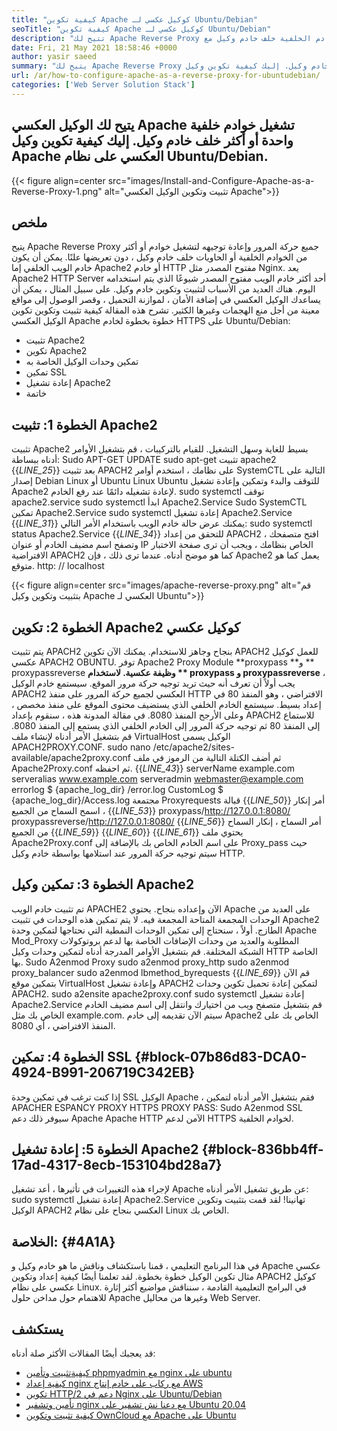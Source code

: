 ```yaml
---
title: "كيفية تكوين Apache كوكيل عكسي لـ Ubuntu/Debian" 
seoTitle: "كيفية تكوين Apache كوكيل عكسي لـ Ubuntu/Debian" 
description: "تتيح لك Apache Reverse Proxy تكوين خطوة بخطوة تشغيل خوادم واحدة أو أكثر من الخوادم الخلفية خلف خادم وكيل مع mod_proxy على Ubuntu/Debian Linux." 
date: Fri, 21 May 2021 18:58:46 +0000
author: yasir saeed
summary: "يتيح لك Apache Reverse Proxy تشغيل خوادم خلفية واحدة أو أكثر خلف خادم وكيل. إليك كيفية تكوين وكيل Apache العكسي على نظام Ubuntu/Debian." 
url: /ar/how-to-configure-apache-as-a-reverse-proxy-for-ubuntudebian/
categories: ['Web Server Solution Stack']
---
```


## يتيح لك الوكيل العكسي Apache تشغيل خوادم خلفية واحدة أو أكثر خلف خادم وكيل. إليك كيفية تكوين وكيل Apache العكسي على نظام Ubuntu/Debian.

{{< figure align=center src="images/Install-and-Configure-Apache-as-a-Reverse-Proxy-1.png" alt="تثبيت وتكوين الوكيل العكسي Apache">}}


## **ملخص**
يتيح Apache Reverse Proxy جميع حركة المرور وإعادة توجيهه لتشغيل خوادم أو أكثر من الخوادم الخلفية أو الحاويات خلف خادم وكيل ، دون تعريضها علنًا. يمكن أن يكون خادم الويب الخلفي إما Apache2 أو خادم HTTP مفتوح المصدر مثل Nginx. يعد Apache2 HTTP Server أحد أكثر خادم الويب مفتوح المصدر شيوعًا الذي يتم استخدامه اليوم.
هناك العديد من الأسباب لتثبيت وتكوين خادم وكيل. على سبيل المثال ، يمكن أن يساعدك الوكيل العكسي في إضافة الأمان ، لموازنة التحميل ، وقصر الوصول إلى مواقع معينة من أجل منع الهجمات وغيرها الكثير. تشرح هذه المقالة كيفية تثبيت وتكوين تكوين الوكيل العكسي Apache خطوة بخطوة لخادم HTTPS على Ubuntu/Debian:
  * تثبيت Apache2
  * تكوين Apache2
  * تمكين وحدات الوكيل الخاصة به
  * تمكين SSL
  * إعادة تشغيل Apache2
  * خاتمة

## الخطوة 1: تثبيت Apache2
تثبيت Apache2 بسيط للغاية وسهل التشغيل. للقيام بالتركيبات ، قم بتشغيل الأوامر أدناه ببساطة:
Sudo APT-GET UPDATE
sudo apt-get تثبيت apache2
{{_LINE_25_}}
بعد تثبيت APACH2 على نظامك ، استخدم أوامر SystemCTL التالية على إصدار Debian Linux أو Ubuntu Linux Ubuntu للتوقف والبدء وتمكين وإعادة تشغيل Apache2 لإعادة تشغيله دائمًا عند رفع الخادم.
sudo systemctl توقف apache2.service
sudo systemctl ابدأ Apache2.Service
Sudo SystemCTL تمكين Apache2.Service
sudo systemctl إعادة تشغيل Apache2.Service
{{_LINE_31_}}
يمكنك عرض حالة خادم الويب باستخدام الأمر التالي:
sudo systemctl status Apache2.Service
{{_LINE_34_}}
للتحقق من إعداد APACH2 ، افتح متصفحك وتصفح اسم مضيف الخادم أو عنوان IP الخاص بنظامك ، ويجب أن ترى صفحة الاختبار الافتراضية APACH2 كما هو موضح أدناه. عندما ترى ذلك ، فإن Apache2 يعمل كما هو متوقع. http: // localhost

{{< figure align=center src="images/apache-reverse-proxy.png" alt="قم بتثبيت وتكوين وكيل Apache العكسي لـ Ubuntu">}}


## الخطوة 2: تكوين Apache2 كوكيل عكسي
يتم تثبيت APACH2 بنجاح وجاهز للاستخدام. يمكنك الآن تكوين APACH2 للعمل كوكيل عكسي APACH2 OBUNTU. توفر Apache2 Proxy Module **proxypass  **و **  proxypassreverse  **وظيفة عكسية. لاستخدام **  proxypass  **و**   proxypassreverse** ، يجب أولاً أن تعرف أنه حيث تريد توجيه حركة مرور الموقع.
سيستمع خادم الوكيل APACH2 العكسي لجميع حركة المرور على منفذ HTTP الافتراضي ، وهو المنفذ 80 في إعداد بسيط. سيستمع الخادم الخلفي الذي يستضيف محتوى الموقع على منفذ مخصص ، وعلى الأرجح المنفذ 8080.
في مقالة المدونة هذه ، سنقوم بإعداد APACH2 للاستماع إلى المنفذ 80 ثم توجيه حركة المرور إلى الخادم الخلفي الذي يستمع إلى المنفذ 8080. قم بتشغيل الأمر أدناه لإنشاء ملف VirtualHost الوكيل يسمى APACH2PROXY.CONF.
sudo nano /etc/apache2/sites-available/apache2proxy.conf
ثم أضف الكتلة التالية من الرموز في ملف Apache2Proxy.conf ثم احفظه.
{{_LINE_43_}}
        serverName example.com
        serveralias www.example.com
        serveradmin webmaster@example.com
        errorlog $ {apache_log_dir} /error.log
        CustomLog $ {apache_log_dir}/Access.log مجتمعة
        Proxyrequests قبالة
{{_LINE_50_}}
          أمر إنكار ، اسمح
          السماح من الجميع
{{_LINE_53_}}
        proxypass/http://127.0.0.1:8080/
        proxypassreverse/http://127.0.0.1:8080/
{{_LINE_56_}}
          أمر السماح ، إنكار
          السماح من الجميع
{{_LINE_59_}}
{{_LINE_60_}}
{{_LINE_61_}}
يحتوي ملف Apache2Proxy.conf على اسم الخادم الخاص بك بالإضافة إلى Proxy_pass حيث سيتم توجيه حركة المرور عند استلامها بواسطة خادم وكيل HTTP.

## الخطوة 3: تمكين وكيل Apache2
تم تثبيت خادم الويب APACHE2 الآن وإعداده بنجاح. يحتوي Apache على العديد من الوحدات المجمعة المتاحة المجمعة فيه. لا يتم تمكين هذه الوحدات في تثبيت Apache2 الطازج. أولاً ، سنحتاج إلى تمكين الوحدات النمطية التي نحتاجها لتمكين وحدة Apache Mod_Proxy المطلوبة والعديد من وحدات الإضافات الخاصة بها لدعم بروتوكولات الشبكة المختلفة. قم بتشغيل الأوامر المدرجة أدناه لتمكين وحدات وكيل HTTP الخاصة بها.
Sudo A2enmod Proxy
sudo a2enmod proxy_http
sudo a2enmod proxy_balancer
sudo a2enmod lbmethod_byrequests
{{_LINE_69_}}
قم الآن بتمكين موقع VirtualHost وإعادة تشغيل APACH2 لتمكين إعادة تحميل تكوين وحدات APACH2.
sudo a2ensite apache2proxy.conf
sudo systemctl إعادة تشغيل Apache2.Service
قم بتشغيل متصفح ويب من اختيارك وانتقل إلى اسم مضيف الخادم الخاص بك مثل example.com. سيتم الآن تقديمه إلى خادم Apache2 الخاص بك على المنفذ الافتراضي ، أي 8080.

## الخطوة 4: تمكين SSL   {#block-07b86d83-DCA0-4924-B991-206719C342EB}
إذا كنت ترغب في تمكين وحدة SSL الوكيل Apache ، فقم بتشغيل الأمر أدناه لتمكين APACHER ESPANCY PROXY HTTPS PROXY PASS:
Sudo A2enmod SSL
سيوفر ذلك دعم Apache Apache HTTP الآمن لدعم HTTPS لخوادم الخلفية.

## الخطوة 5: إعادة تشغيل Apache2   {#block-836bb4ff-17ad-4317-8ecb-153104bd28a7}
لإجراء هذه التغييرات في تأثيرها ، أعد تشغيل Apache عن طريق تشغيل الأمر أدناه:
sudo systemctl إعادة تشغيل Apache2.Service
تهانينا! لقد قمت بتثبيت وتكوين الوكيل APACH2 العكسي بنجاح على نظام Linux الخاص بك.

##  **الخلاصة:**    {#4A1A}
في هذا البرنامج التعليمي ، قمنا باستكشاف وناقش ما هو خادم وكيل و Apache عكسي مثال تكوين الوكيل خطوة بخطوة. لقد تعلمنا أيضًا كيفية إعداد وتكوين APACH2 كوكيل عكسي على نظام Linux. في البرامج التعليمية القادمة ، سنناقش مواضيع أكثر إثارة للاهتمام حول مداخن حلول Apache وغيرها من محاليل Web Server.

## يستكشف
قد يعجبك أيضًا المقالات الأكثر صلة أدناه:
  * [كيفية][1][تثبيت وتأمين phpmyadmin مع nginx على ubuntu][2]
  * [كيفية إعداد nginx مع ركاب على خادم إنتاج AWS][3]
  * [تكوين HTTP/2 دعم في Nginx على Ubuntu/Debian][4]
  * [تأمين وتشفير nginx مع دعنا نش تشفير على Ubuntu 20.04][5]
  * [كيفية تثبيت وتكوين OwnCloud مع Apache على Ubuntu][6]

  
[1]: https://blog.containerize.com/web-server-solution-stack/ar/how-to-configure-apache-as-a-reverse-proxy-for-ubuntudebian/
[2]: https://blog.containerize.com/web-server-solution-stack/how-to-install-and-secure-phpmyadmin-with-nginx-on-ubuntu/
[3]: https://blog.containerize.com/web-server-solution-stack/how-to-setup-nginx-with-passenger-on-aws-production-server/
[4]: https://blog.containerize.com/web-server-solution-stack/how-to-configure-http2-support-in-nginx-on-ubuntudebian/
[5]: https://blog.containerize.com/web-server-solution-stack/how-to-secure-nginx-with-letsencrypt-on-ubuntu-20-04/
[6]: https://blog.containerize.com/backup-and-sync-software/how-to-install-and-configure-owncloud-with-apache-on-ubuntu/
